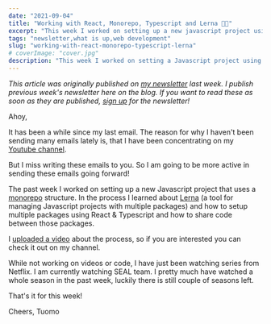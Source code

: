 ```yaml
---
date: "2021-09-04"
title: "Working with React, Monorepo, Typescript and Lerna 👨‍💻"
excerpt: "This week I worked on setting up a new javascript project using monorepo structure. The project uses React & Typescript and code sharing between packages."
tags: "newsletter,what is up,web development"
slug: "working-with-react-monorepo-typescript-lerna"
# coverImage: "cover.jpg"
description: "This week I worked on setting a Javascript project using monorepo structure."
---
```


_This article was originally published on [my newsletter](/newsletter) last week. I publish previous week's newsletter here on the blog. If you want to read these as soon as they are published, [sign up](/newsletter) for the newsletter!_

Ahoy,

It has been a while since my last email. The reason for why I haven't been sending many emails lately is, that I have been concentrating on my [Youtube channel](https://www.youtube.com/channel/UC34UXFLKqdW3cpk5CBu2Siw).

But I miss writing these emails to you. So I am going to be more active in sending these emails going forward!

The past week I worked on setting up a new Javascript project that uses a [monorepo](https://en.wikipedia.org/wiki/Monorepo) structure. In the process I learned about [Lerna](https://lerna.js.org/) (a tool for managing Javascript projects with multiple packages) and how to setup multiple packages using React & Typescript and how to share code between those packages.

I [uploaded a video](https://www.youtube.com/watch?v=zQUpNa1hZIA) about the process, so if you are interested you can check it out on my channel.

While not working on videos or code, I have just been watching series from Netflix. I am currently watching SEAL team. I pretty much have watched a whole season in the past week, luckily there is still couple of seasons left.

That's it for this week!

Cheers,
Tuomo
